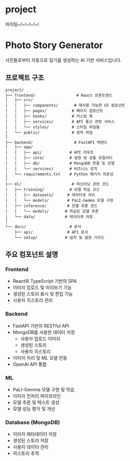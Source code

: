 # project
파이팅~!~!~!~!~!

# Photo Story Generator

사진들로부터 자동으로 일기를 생성하는 AI 기반 서비스입니다.

## 프로젝트 구조
```
project/
├── frontend/                  # React 프론트엔드
│   ├── src/                  
│   │   ├── components/       # 재사용 가능한 UI 컴포넌트
│   │   ├── pages/           # 페이지 컴포넌트
│   │   ├── hooks/           # 커스텀 훅
│   │   ├── services/        # API 통신 관련 서비스
│   │   └── styles/          # 스타일 파일들
│   └── public/              # 정적 파일
│
├── backend/                  # FastAPI 백엔드
│   ├── app/
│   │   ├── api/            # API 라우트
│   │   ├── core/           # 설정 및 공통 유틸리티
│   │   ├── db/             # MongoDB 연결 및 모델
│   │   └── services/       # 비즈니스 로직
│   └── requirements.txt    # Python 패키지 의존성
│
├── ml/                      # 머신러닝 관련 코드
│   ├── training/           # 모델 학습 코드
│   │   ├── datasets/      # 데이터셋 처리
│   │   └── models/        # PaLI-Gemma 모델 구현
│   ├── inference/         # 모델 추론 코드
│   │   └── models/       # 학습된 모델 추론
│   └── data/             # 데이터셋 저장
│
└── docs/                   # 문서
    ├── api/               # API 문서
    └── setup/            # 설치 및 설정 가이드
```

## 주요 컴포넌트 설명

### Frontend
- React와 TypeScript 기반의 SPA
- 이미지 업로드 및 미리보기 기능
- 생성된 스토리 표시 및 편집 기능
- 사용자 히스토리 관리

### Backend
- FastAPI 기반의 RESTful API
- MongoDB를 사용한 데이터 저장
  - 사용자 업로드 이미지
  - 생성된 스토리
  - 사용자 히스토리
- 이미지 처리 및 ML 모델 연동
- OpenAI API 통합

### ML
- PaLI-Gemma 모델 구현 및 학습
- 이미지 전처리 파이프라인
- 모델 추론 및 텍스트 생성
- 모델 성능 평가 및 개선

### Database (MongoDB)
- 이미지 메타데이터 저장
- 생성된 스토리 저장
- 사용자 데이터 관리
- 히스토리 추적
